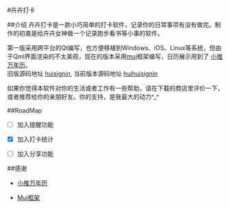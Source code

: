 #卉卉打卡

##介绍
卉卉打卡是一款小巧简单的打卡软件，记录你的日常事项有没有做完。制作的初衷是给卉卉女神做一个记录跑步看书等小事的软件。
	
第一版采用跨平台的Qt编写，也方便移植到Windows、iOS、Linux等系统，但由于Qml界面渲染的不太美观，现在的版本采用<a href="http://www.dcloud.io/mui.html">mui</a>框架编写，日历展示用到了
	<a href="https://github.com/zzyss86/LunarCalendar">小推万年历</a>。<br />
	旧版源码地址 <a href="http://github.com/0312birdzhang/huisignin">huisignin</a>,
	当前版本源码地址 <a href="http://github.com/0312birdzhang/huihuisignin">huihuisignin</a>

如果你觉得本软件对你的生活或者工作有一些帮助，请在下载的商店里评价一下，或者推荐给你的亲朋好友。你的支持，是我最大的动力^_^


##RoadMap

- [ ] 加入提醒功能

- [x] 加入打卡统计

- [ ] 加入分享功能


##感谢

* <a href="https://github.com/zzyss86/LunarCalendar">小推万年历</a>

* <a href="http://www.dcloud.io/mui.html">Mui框架</a>
